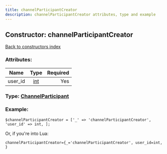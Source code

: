 ```yaml
---
title: channelParticipantCreator
description: channelParticipantCreator attributes, type and example
---
```

## Constructor: channelParticipantCreator  
[Back to constructors index](index.md)



### Attributes:

| Name     |    Type       | Required |
|----------|:-------------:|---------:|
|user\_id|[int](../types/int.md) | Yes|



### Type: [ChannelParticipant](../types/ChannelParticipant.md)


### Example:

```
$channelParticipantCreator = ['_' => 'channelParticipantCreator', 'user_id' => int, ];
```  

Or, if you're into Lua:  


```
channelParticipantCreator={_='channelParticipantCreator', user_id=int, }

```


